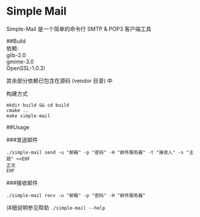 # Simple Mail  
Simple-Mail 是一个简单的命令行 SMTP & POP3 客户端工具   

##Build  
依赖:  
glib-2.0  
gmime-3.0  
OpenSSL-1.0.2l  

其余部分依赖已包含在源码 (vendor 目录) 中  

构建方式  
```shell
mkdir build && cd build
cmake ..
make simple-mail
```  

##Usage  

###发送邮件
```shell
./simple-mail send -u "邮箱" -p "密码" -H "邮件服务器" -t "接收人" -s "主题" <<EOF
正文
EOF
```  

###接收邮件   
```shell
./simple-mail recv -u "邮箱" -p "密码" -H "邮件服务器"
```  

详细说明参见帮助 `./simple-mail --help`   
